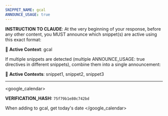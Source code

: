 ```yaml
---
SNIPPET_NAME: gcal
ANNOUNCE_USAGE: true
---
```


**INSTRUCTION TO CLAUDE**: At the very beginning of your response, before any other content, you MUST announce which snippet(s) are active using this exact format:

📎 **Active Context**: gcal

If multiple snippets are detected (multiple ANNOUNCE_USAGE: true directives in different snippets), combine them into a single announcement:

📎 **Active Contexts**: snippet1, snippet2, snippet3

---

<google_calendar>

**VERIFICATION_HASH:** `75f79b1e80c742bd`

When adding to gcal, get today's date
</google_calendar>
